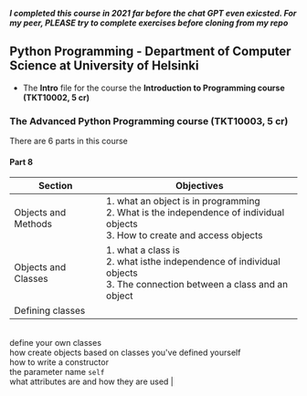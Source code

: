 **_I completed this course in 2021 far before the chat GPT even exicsted. For my peer, PLEASE try to complete exercises before cloning from my repo_**
## Python Programming - Department  of Computer Science at University of Helsinki
- The **Intro** file for the course the **Introduction to Programming course (TKT10002, 5 cr)**
  
### The Advanced Python Programming course (TKT10003, 5 cr)
There are 6 parts in this course 
#### Part 8 
| Section | Objectives |
|----------|----------|
| Objects and Methods | 1. what an object is in programming<br>2. What is the independence of individual objects<br>3. How to create and access objects |
| Objects and Classes | 1. what a class is<br>2. what isthe independence of individual objects<br>3. The connection between a class and an object |
| Defining classes | 
<br>define your own classes
<br>how create objects based on classes you've defined yourself
<br>how to write a constructor
<br>the parameter name ```self```
<br>what attributes are and how they are used |


